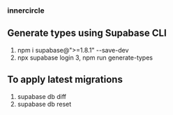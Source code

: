 ### innercircle

## Generate types using Supabase CLI
1. npm i supabase@">=1.8.1" --save-dev
2. npx supabase login
3, npm run generate-types

## To apply latest migrations
1. supabase db diff
2. supabase db reset

